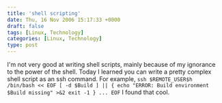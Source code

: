 ```yaml
---
title: 'shell scripting'
date: Thu, 16 Nov 2006 15:17:33 +0000
draft: false
tags: [Linux, Technology]
categories: [Linux, Technology]
type: post
---
```


I'm not very good at writing shell scripts, mainly because of my ignorance to the power of the shell. Today I learned you can write a pretty complex shell script as an ssh command. For example, `ssh $REMOTE_USER$h /bin/bash << EOF [ -d $Build ] || { echo "ERROR: Build environment $Build missing" >&2 exit -1 } ... EOF` I found that cool.